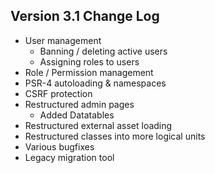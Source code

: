 Version 3.1 Change Log
----------------------

- User management
  - Banning / deleting active users
  - Assigning roles to users
- Role / Permission management
- PSR-4 autoloading & namespaces
- CSRF protection
- Restructured admin pages
  - Added Datatables
- Restructured external asset loading
- Restructured classes into more logical units
- Various bugfixes
- Legacy migration tool
